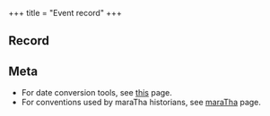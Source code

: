+++
title = "Event record"
+++



## Record
<div class="spreadsheet" src="../event_record.toml"> </div>  

## Meta
- For date conversion tools, see [this](https://vvasuki.github.io/jyotiSham/mAnam/) page.
- For conventions used by maraTha historians, see [maraTha](../persons/xatra/maratha/) page.
